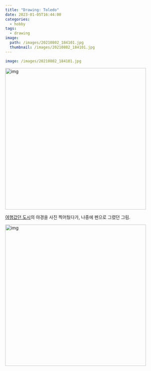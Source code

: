```yaml
---
title: "Drawing: Toledo"
date: 2023-01-05T16:44:00
categories: 
  - hobby
tags: 
  - drawing
image: 
  path: /images/20210802_184101.jpg
  thumbnail: /images/20210802_184101.jpg
---
```

 


```yaml
image: /images/20210802_184101.jpg
```


<image src="/images/20210802_184101.jpg" alt="img" width="450" /> 

[여행갔던 도시](https://en.wikipedia.org/wiki/Toledo,_Spain)의 야경을 사진 찍어뒀다가, 나중에 펜으로 그렸던 그림. 


<image src="/images/20210802_184652-ANIMATION.gif" alt="img" width="450" /> 